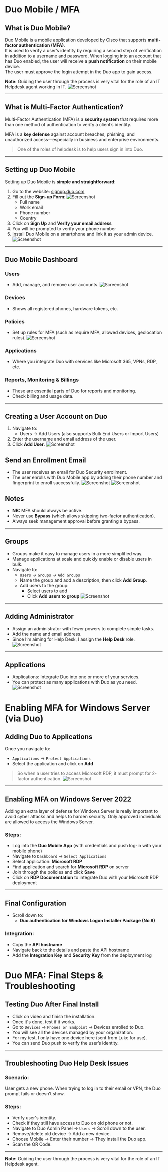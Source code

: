 # Duo Mobile / MFA

##  What is Duo Mobile?
Duo Mobile is a mobile application developed by Cisco that supports **multi-factor authentication (MFA)**.  
It is used to verify a user’s identity by requiring a second step of verification in addition to a username and password.
When logging into an account that has Duo enabled, the user will receive a **push notification** on their mobile device.  
The user must approve the login attempt in the Duo app to gain access.

**Note:** Guiding the user through the process is very vital for the role of an IT Helpdesk agent working in IT.
![Screenshot](images/screenshot273.jpg)

---
##  What is Multi-Factor Authentication?
Multi-Factor Authentication (MFA) is a **security system** that requires more than one method of authentication to verify a client’s identity.

MFA is a **key defense** against account breaches, phishing, and unauthorized access—especially in business and enterprise environments.

> One of the roles of helpdesk is to help users sign in into Duo.

---
##  Setting up Duo Mobile

Setting up Duo Mobile is **simple and straightforward**:

1. Go to the website: [signup.duo.com](https://signup.duo.com)
2. Fill out the **Sign-up Form**:
![Screenshot](images/screenshot276.jpg)
   - Full name  
   - Work email  
   - Phone number  
   - Country  
3. Click on **Sign Up** and **Verify your email address**
4. You will be prompted to verify your phone number
5. Install Duo Mobile on a smartphone and link it as your admin device.
![Screenshot](images/screenshot278.jpg)
---
## Duo Mobile Dashboard

### Users
- Add, manage, and remove user accounts.
![Screenshot](images/screenshot279.jpg)
### Devices
- Shows all registered phones, hardware tokens, etc.
### Policies
- Set up rules for MFA (such as require MFA, allowed devices, geolocation rules).
![Screenshot](images/screenshot280.jpg)
### Applications
- Where you integrate Duo with services like Microsoft 365, VPNs, RDP, etc.
### Reports, Monitoring & Billings
- These are essential parts of Duo for reports and monitoring.
- Check billing and usage data.
---
## Creating a User Account on Duo

1. Navigate to:
   - Users → Add Users (also supports Bulk End Users or Import Users)
2. Enter the username and email address of the user.
3. Click **Add User**.
![Screenshot](images/screenshot281.jpg)
## Send an Enrollment Email

- The user receives an email for Duo Security enrollment.
- The user enrolls with Duo Mobile app by adding their phone number and fingerprint to enroll successfully.
![Screenshot](images/screenshot282.jpg)
![Screenshot](images/screenshot286.jpg)

##  Notes
- **NB:** MFA should always be active.
- Never use **Bypass** (which allows skipping two-factor authentication).
- Always seek management approval before granting a bypass.
---
## Groups
- Groups make it easy to manage users in a more simplified way.
- Manage applications at scale and quickly enable or disable users in bulk.
- Navigate to:
  - `Users` → `Groups` → `Add Groups`
  - Name the group and add a description, then click **Add Group**.
  - Add users to the group:
    - Select users to add
    - Click **Add users to group**
![Screenshot](images/screenshot287.jpg)
---
## Adding Administrator
- Assign an administrator with fewer powers to complete simple tasks.
- Add the name and email address.
- Since I’m aiming for Help Desk, I assign the **Help Desk** role.
![Screenshot](images/screenshot289.jpg)
---
## Applications
- Applications: Integrate Duo into one or more of your services.
- You can protect as many applications with Duo as you need.
![Screenshot](images/screenshot290.jpg)
# Enabling MFA for Windows Server (via Duo)

## Adding Duo to Applications

Once you navigate to:
- `Applications` → `Protect Applications`
- Select the application and click on **Add**

> So when a user tries to access Microsoft RDP, it must prompt for 2-factor authentication.
![Screenshot](images/screenshot291.jpg)
---

## Enabling MFA on Windows Server 2022

Adding an extra layer of defense for Windows Server is really important to avoid cyber attacks and helps to harden security. Only approved individuals are allowed to access the Windows Server.

### Steps:

- Log into the **Duo Mobile App** (with credentials and push log-in with your mobile phone)
- Navigate to `Dashboard` → `Select Applications`
- Select application: **Microsoft RDP**
- Find application and search for **Microsoft RDP** on server
- Join through the policies and click **Save**
- Click on **RDP Documentation** to integrate Duo with your Microsoft RDP deployment

---
## Final Configuration
- Scroll down to:
  - **Duo authentication for Windows Logon Installer Package (No 8)**

### Integration:
- Copy the **API hostname**
- Navigate back to the details and paste the API hostname
- Add the **Integration Key** and **Security Key** from the deployment log

# Duo MFA: Final Steps & Troubleshooting

## Testing Duo After Final Install
- Click on video and finish the installation.
- Once it's done, test if it works.
- Go to `Devices` → `Phones or Endpoint` → Devices enrolled to Duo.
- You will see all the devices managed by your organization.
- For my test, I only have one device here (sent from Luke for use).
- You can send Duo push to verify the user’s identity.

---
## Troubleshooting Duo Help Desk Issues

### Scenario:
User gets a new phone. When trying to log in to their email or VPN, the Duo prompt fails or doesn’t show.
### Steps:
- Verify user's identity.
- Check if they still have access to Duo on old phone or not.
- Navigate to Duo Admin Panel → `Users` → Scroll down to the user.
- Remove/delete old device → Add a new device.
- Choose Mobile → Enter their number → They install the Duo app.
- Scan the QR Code.

---

**Note:** Guiding the user through the process is very vital for the role of an IT Helpdesk agent.
